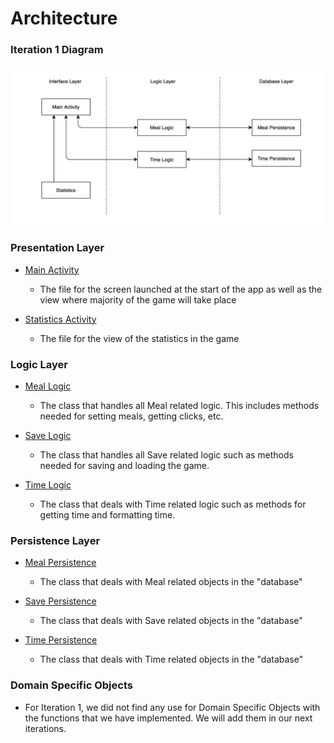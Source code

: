 # Architecture  


### Iteration 1 Diagram  

![Architecture](ArchitectureIteration1.png)  

### Presentation Layer  
- [Main Activity](https://code.cs.umanitoba.ca/3350-winter-2021-a01/group-8-overfeed-the-world/blob/master/app/src/main/java/comp3350/overfeed/presentation/MainActivity.java)  
  - The file for the screen launched at the start of the app as well as the view where majority of the game will take place  

- [Statistics Activity](https://code.cs.umanitoba.ca/3350-winter-2021-a01/group-8-overfeed-the-world/blob/master/app/src/main/java/comp3350/overfeed/presentation/StatisticsActivity.java)  
  - The file for the view of the statistics in the game  

### Logic Layer  
- [Meal Logic](https://code.cs.umanitoba.ca/3350-winter-2021-a01/group-8-overfeed-the-world/blob/master/app/src/main/java/comp3350/overfeed/logic/MealLogic.java)  
  - The class that handles all Meal related logic. This includes methods needed for setting meals, getting clicks, etc.  

- [Save Logic](https://code.cs.umanitoba.ca/3350-winter-2021-a01/group-8-overfeed-the-world/blob/master/app/src/main/java/comp3350/overfeed/logic/SaveLogic.java)  
  - The class that handles all Save related logic such as methods needed for saving and loading the game.   

- [Time Logic](https://code.cs.umanitoba.ca/3350-winter-2021-a01/group-8-overfeed-the-world/blob/master/app/src/main/java/comp3350/overfeed/logic/TimeLogic.java)  
  - The class that deals with Time related logic such as methods for getting time and formatting time.   

### Persistence Layer  
- [Meal Persistence](https://code.cs.umanitoba.ca/3350-winter-2021-a01/group-8-overfeed-the-world/blob/master/app/src/main/java/comp3350/overfeed/persistence/MealPersistence.java)  
  - The class that deals with Meal related objects in the "database"  

- [Save Persistence](https://code.cs.umanitoba.ca/3350-winter-2021-a01/group-8-overfeed-the-world/blob/master/app/src/main/java/comp3350/overfeed/persistence/SavePersistence.java)  
  - The class that deals with Save related objects in the "database"

- [Time Persistence](https://code.cs.umanitoba.ca/3350-winter-2021-a01/group-8-overfeed-the-world/blob/master/app/src/main/java/comp3350/overfeed/persistence/TimePersistence.java)  
  - The class that deals with Time related objects in the "database"  


### Domain Specific Objects   
- For Iteration 1, we did not find any use for Domain Specific Objects with the functions that we have implemented. We will add them in our next iterations.  
